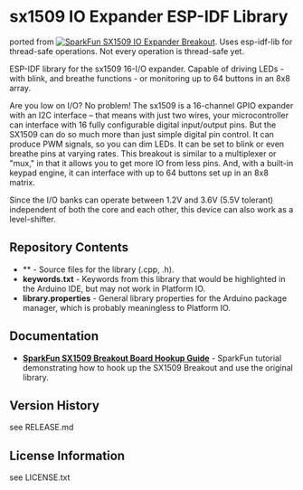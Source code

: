 sx1509 IO Expander ESP-IDF Library
========================================
ported from
[![SparkFun SX1509 IO Expander Breakout](https://cdn.sparkfun.com//assets/parts/1/0/9/5/6/13601-01.jpg)](https://www.sparkfun.com/products/13601).
Uses esp-idf-lib for thread-safe operations. 
Not every operation is thread-safe yet.

ESP-IDF library for the sx1509 16-I/O expander. Capable of driving LEDs - with blink, and breathe functions - or monitoring up to 64 buttons in an 8x8 array.

Are you low on I/O? No problem! The sx1509 is a 16-channel GPIO expander with an I2C interface – that means with just two wires, your microcontroller can interface with 16 fully configurable digital input/output pins. But the SX1509 can do so much more than just simple digital pin control. It can produce PWM signals, so you can dim LEDs. It can be set to blink or even breathe pins at varying rates. This breakout is similar to a multiplexer or "mux," in that it allows you to get more IO from less pins. And, with a built-in keypad engine, it can interface with up to 64 buttons set up in an 8x8 matrix.

Since the I/O banks can operate between 1.2V and 3.6V (5.5V tolerant) independent of both the core and each other, this device can also work as a level-shifter. 

Repository Contents
-------------------

* ** - Source files for the library (.cpp, .h).
* **keywords.txt** - Keywords from this library that would be highlighted in the Arduino IDE, but may not work in Platform IO.
* **library.properties** - General library properties for the Arduino package manager, which is probably meaningless to Platform IO.

Documentation
--------------

* **[SparkFun SX1509 Breakout Board Hookup Guide](https://learn.sparkfun.com/tutorials/sx1509-io-expander-breakout-hookup-guide)** - SparkFun tutorial demonstrating how to hook up the SX1509 Breakout and use the original library.

Version History
---------------
see RELEASE.md

License Information
-------------------
see LICENSE.txt

